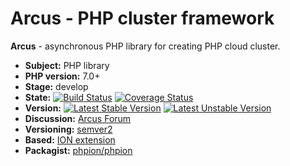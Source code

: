 Arcus - PHP cluster framework
=================

**Arcus** - asynchronous PHP library for creating PHP cloud cluster.

* **Subject:** PHP library
* **PHP version:** 7.0+
* **Stage:** develop
* **State:** [![Build Status](https://travis-ci.org/arcus-php/arcus.png?branch=master)](https://travis-ci.org/arcus-php/arcus) [![Coverage Status](https://coveralls.io/repos/arcus-php/arcus/badge.svg?branch=master&service=github)](https://coveralls.io/github/arcus-php/arcus?branch=master)
* **Version:** [![Latest Stable Version](https://poser.pugx.org/arcus/arcus/v/stable)](https://packagist.org/packages/arcus/arcus) [![Latest Unstable Version](https://poser.pugx.org/arcus/arcus/v/unstable)](https://packagist.org/packages/arcus/arcus)
* **Discussion:** [Arcus Forum](https://groups.google.com/forum/#!forum/arcus-php)
* **Versioning:** [semver2](http://semver.org/)
* **Based:** [ION extension](https://github.com/php-ion/php-ion)
* **Packagist:** [phpion/phpion](https://packagist.org/packages/arcus/arcus)
